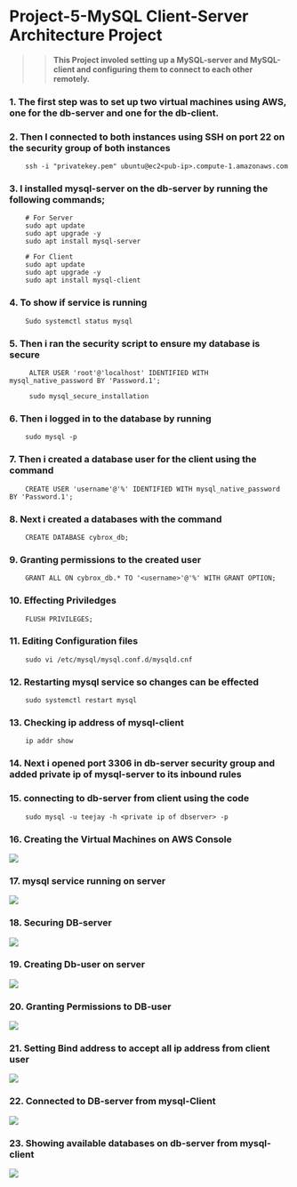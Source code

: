 # Project-5-MySQL Client-Server Architecture Project  

>>**This Project involed setting up a MySQL-server and MySQL-client and configuring them to connect to each other remotely.**  

### 1.  The first step was to set up two virtual machines using AWS, one for the db-server and one for the db-client.

### 2.  Then I connected to both instances using SSH on port 22 on the security group of both instances 
        ssh -i "privatekey.pem" ubuntu@ec2<pub-ip>.compute-1.amazonaws.com

### 3.  I installed mysql-server on the db-server by running the following commands;
        # For Server
        sudo apt update 
        sudo apt upgrade -y
        sudo apt install mysql-server 

        # For Client
        sudo apt update 
        sudo apt upgrade -y
        sudo apt install mysql-client

### 4. To show if service is running 
        Sudo systemctl status mysql
        
### 5.  Then i ran the security script to ensure my database is secure 
         ALTER USER 'root'@'localhost' IDENTIFIED WITH mysql_native_password BY 'Password.1';

         sudo mysql_secure_installation

### 6.  Then i logged in to the database by running 
        sudo mysql -p 

### 7.  Then i created a database user for the client using the command 
        CREATE USER 'username'@'%' IDENTIFIED WITH mysql_native_password BY 'Password.1';

### 8.  Next i created a databases with the command 
        CREATE DATABASE cybrox_db;
### 9.  Granting permissions to the created user 
        GRANT ALL ON cybrox_db.* TO '<username>'@'%' WITH GRANT OPTION;
### 10.  Effecting Priviledges 
        FLUSH PRIVILEGES;
### 11. Editing Configuration files 
        sudo vi /etc/mysql/mysql.conf.d/mysqld.cnf
### 12. Restarting mysql service so changes can be effected 
        sudo systemctl restart mysql 
### 13. Checking ip address of mysql-client 
        ip addr show 
### 14. Next i opened port 3306 in db-server security group and added   private ip of mysql-server to its inbound rules

### 15. connecting to db-server from client using the code 
        sudo mysql -u teejay -h <private ip of dbserver> -p

### 16. Creating the Virtual Machines on AWS Console
        
![](Instances%20Running.png)

### 17. mysql service running on server

![](Mysql%20service%20running.png)

### 18. Securing DB-server 

![](Securing%20Mysql%20Database.png)

### 19. Creating Db-user on server 

![](Creating%20Db%20user%20on%20server.png)

### 20. Granting Permissions to DB-user 

![](Granting%20permissions%20to%20Db-user.png)

### 21. Setting Bind address to accept all ip address from client user

![](SETTING%20BIND%20ADDRESS%20TO%20ALLOW%20ANYWHERE.png)

### 22. Connected to DB-server from mysql-Client

![](Connected%20to%20Db-server%20from%20client%20server.png)

### 23. Showing available databases on db-server from mysql-client

![](showing%20database%20available%20from%20client%20server.png)